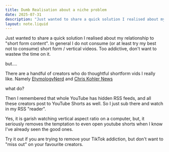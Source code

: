 ```yaml
---
title: Dumb Realisation about a niche problem
date: 2025-07-31
description: "Just wanted to share a quick solution I realised about my relationship to \"short form content\". In general I do not consume (or at least try my best not to consume) short form / vertical videos. Too addictive, don't want to wastew the time on it."
layout: note.liquid
---
```


Just wanted to share a quick solution I realised about my relationship to "short form content". In general I do not consume (or at least try my best not to consume) short form / vertical videos. Too addictive, don't want to wastew the time on it. 

but....

There are a handful of creators who do thoughtful shortform vids I really like. Namely [EtymologyNerd](https://www.youtube.com/@etymology_nerd) and [Chris Kohler News](https://www.youtube.com/@ChrisKohlerNews/shorts)

what do?

Then I remembered that whole YouTube has hidden RSS feeds, and all these creators post to YouTube Shorts as well. So I just sub there and watch in my RSS "reader". 

Yes, it is garish watching vertical aspect ratio on a computer, but, it seriously removes the temptation to even open youtube shorts when I know I've already seen the good ones. 

Try it out if you are trying to remove your TikTok addiction, but don't want to "miss out" on your favourite creators.

